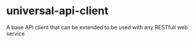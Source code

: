 # universal-api-client

A base API client that can be extended to be used with any RESTfull web service